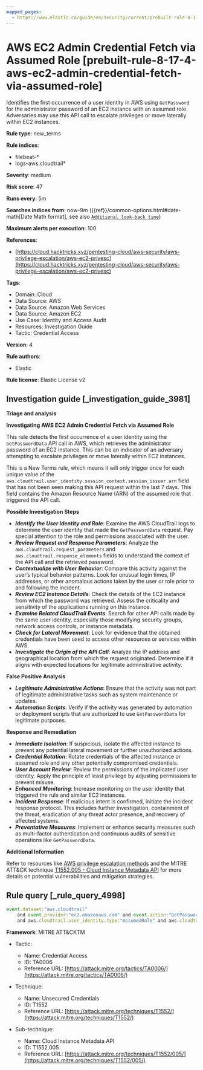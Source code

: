 ```yaml
---
mapped_pages:
  - https://www.elastic.co/guide/en/security/current/prebuilt-rule-8-17-4-aws-ec2-admin-credential-fetch-via-assumed-role.html
---
```


# AWS EC2 Admin Credential Fetch via Assumed Role [prebuilt-rule-8-17-4-aws-ec2-admin-credential-fetch-via-assumed-role]

Identifies the first occurrence of a user identity in AWS using `GetPassword` for the administrator password of an EC2 instance with an assumed role. Adversaries may use this API call to escalate privileges or move laterally within EC2 instances.

**Rule type**: new_terms

**Rule indices**:

* filebeat-*
* logs-aws.cloudtrail*

**Severity**: medium

**Risk score**: 47

**Runs every**: 5m

**Searches indices from**: now-9m ({{ref}}/common-options.html#date-math[Date Math format], see also [`Additional look-back time`](docs-content://solutions/security/detect-and-alert/create-detection-rule.md#rule-schedule))

**Maximum alerts per execution**: 100

**References**:

* [https://cloud.hacktricks.xyz/pentesting-cloud/aws-security/aws-privilege-escalation/aws-ec2-privesc](https://cloud.hacktricks.xyz/pentesting-cloud/aws-security/aws-privilege-escalation/aws-ec2-privesc)

**Tags**:

* Domain: Cloud
* Data Source: AWS
* Data Source: Amazon Web Services
* Data Source: Amazon EC2
* Use Case: Identity and Access Audit
* Resources: Investigation Guide
* Tactic: Credential Access

**Version**: 4

**Rule authors**:

* Elastic

**Rule license**: Elastic License v2

## Investigation guide [_investigation_guide_3981]

**Triage and analysis**

**Investigating AWS EC2 Admin Credential Fetch via Assumed Role**

This rule detects the first occurrence of a user identity using the `GetPasswordData` API call in AWS, which retrieves the administrator password of an EC2 instance. This can be an indicator of an adversary attempting to escalate privileges or move laterally within EC2 instances.

This is a New Terms rule, which means it will only trigger once for each unique value of the `aws.cloudtrail.user_identity.session_context.session_issuer.arn` field that has not been seen making this API request within the last 7 days. This field contains the Amazon Resource Name (ARN) of the assumed role that triggered the API call.

**Possible Investigation Steps**

* ***Identify the User Identity and Role***: Examine the AWS CloudTrail logs to determine the user identity that made the `GetPasswordData` request. Pay special attention to the role and permissions associated with the user.
* ***Review Request and Response Parameters***: Analyze the `aws.cloudtrail.request_parameters` and `aws.cloudtrail.response_elements` fields to understand the context of the API call and the retrieved password.
* ***Contextualize with User Behavior***: Compare this activity against the user’s typical behavior patterns. Look for unusual login times, IP addresses, or other anomalous actions taken by the user or role prior to and following the incident.
* ***Review EC2 Instance Details***: Check the details of the EC2 instance from which the password was retrieved. Assess the criticality and sensitivity of the applications running on this instance.
* ***Examine Related CloudTrail Events***: Search for other API calls made by the same user identity, especially those modifying security groups, network access controls, or instance metadata.
* ***Check for Lateral Movement***: Look for evidence that the obtained credentials have been used to access other resources or services within AWS.
* ***Investigate the Origin of the API Call***: Analyze the IP address and geographical location from which the request originated. Determine if it aligns with expected locations for legitimate administrative activity.

**False Positive Analysis**

* ***Legitimate Administrative Actions***: Ensure that the activity was not part of legitimate administrative tasks such as system maintenance or updates.
* ***Automation Scripts***: Verify if the activity was generated by automation or deployment scripts that are authorized to use `GetPasswordData` for legitimate purposes.

**Response and Remediation**

* ***Immediate Isolation***: If suspicious, isolate the affected instance to prevent any potential lateral movement or further unauthorized actions.
* ***Credential Rotation***: Rotate credentials of the affected instance or assumed role and any other potentially compromised credentials.
* ***User Account Review***: Review the permissions of the implicated user identity. Apply the principle of least privilege by adjusting permissions to prevent misuse.
* ***Enhanced Monitoring***: Increase monitoring on the user identity that triggered the rule and similar EC2 instances.
* ***Incident Response***: If malicious intent is confirmed, initiate the incident response protocol. This includes further investigation, containment of the threat, eradication of any threat actor presence, and recovery of affected systems.
* ***Preventative Measures***: Implement or enhance security measures such as multi-factor authentication and continuous audits of sensitive operations like `GetPasswordData`.

**Additional Information**

Refer to resources like [AWS privilege escalation methods](https://cloud.hacktricks.xyz/pentesting-cloud/aws-security/aws-privilege-escalation/aws-ec2-privesc) and the MITRE ATT&CK technique [T1552.005 - Cloud Instance Metadata API](https://attack.mitre.org/techniques/T1552/005/) for more details on potential vulnerabilities and mitigation strategies.


## Rule query [_rule_query_4998]

```js
event.dataset:"aws.cloudtrail"
    and event.provider:"ec2.amazonaws.com" and event.action:"GetPasswordData"
    and aws.cloudtrail.user_identity.type:"AssumedRole" and aws.cloudtrail.error_code:"Client.UnauthorizedOperation"
```

**Framework**: MITRE ATT&CKTM

* Tactic:

    * Name: Credential Access
    * ID: TA0006
    * Reference URL: [https://attack.mitre.org/tactics/TA0006/](https://attack.mitre.org/tactics/TA0006/)

* Technique:

    * Name: Unsecured Credentials
    * ID: T1552
    * Reference URL: [https://attack.mitre.org/techniques/T1552/](https://attack.mitre.org/techniques/T1552/)

* Sub-technique:

    * Name: Cloud Instance Metadata API
    * ID: T1552.005
    * Reference URL: [https://attack.mitre.org/techniques/T1552/005/](https://attack.mitre.org/techniques/T1552/005/)




